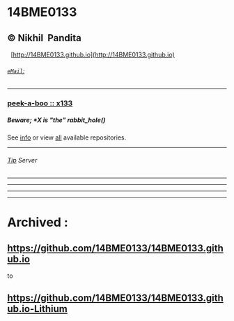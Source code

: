 # 14BME0133
© Nikhil  Pandita
   
   
---
   
[http://14BME0133.github.io](http://14BME0133.github.io)

###### [`eMail`;](mailto:nikhil.pandita2014@vit.ac.in)

---

### [peek-a-boo :: x133](/images/screeny_x0x.png.jpeg)

##### Beware; \*X is "the" rabbit_hole()


See [info](/info.md) or view [all](/reps.md) available repositories.


----

###### [Tip](bitcoin://1N1X8i5VuRS1BeMxiy5ZaeensjhsVWdQeC) Server


----
----
----
----

# Archived :
## <https://github.com/14BME0133/14BME0133.github.io>
to
## <https://github.com/14BME0133/14BME0133.github.io-Lithium>
